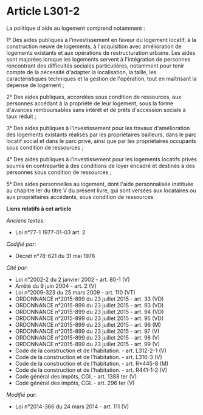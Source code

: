 # Article L301-2

La politique d'aide au logement comprend notamment :

1° Des aides publiques à l'investissement en faveur du logement locatif, à la construction neuve de logements, à
l'acquisition avec amélioration de logements existants et aux opérations de restructuration urbaine. Les aides sont majorées
lorsque les logements servent à l'intégration de personnes rencontrant des difficultés sociales particulières, notamment pour
tenir compte de la nécessité d'adapter la localisation, la taille, les caractéristiques techniques et la gestion de
l'opération, tout en maîtrisant la dépense de logement  ;

2° Des aides publiques, accordées sous condition de ressources, aux personnes accédant à la propriété de leur logement, sous
la forme d'avances remboursables sans intérêt et de prêts d'accession sociale à taux réduit ;

3° Des aides publiques à l'investissement pour les travaux d'amélioration des logements existants réalisés par les
propriétaires bailleurs, dans le parc locatif social et dans le parc privé, ainsi que par les propriétaires occupants sous
condition de ressources ;

4° Des aides publiques à l'investissement pour les logements locatifs privés soumis en contrepartie à des conditions de loyer
encadré et destinés à des personnes sous condition de ressources ;

5° Des aides personnelles au logement, dont l'aide personnalisée instituée au chapitre Ier du titre V du présent livre, qui
sont versées aux locataires ou aux propriétaires accédants, sous condition de ressources.

**Liens relatifs à cet article**

_Anciens textes_:

  - Loi n°77-1 1977-01-03 art. 2

_Codifié par_:

  - Décret n°78-621 du 31 mai 1978

_Cité par_:

  - Loi n°2002-2 du 2 janvier 2002 - art. 80-1 (V)
  - Arrêté du 9 juin 2004 - art. 2 (V)
  - Loi n°2009-323 du 25 mars 2009 - art. 110 (VT)
  - ORDONNANCE n°2015-899 du 23 juillet 2015 - art. 33 (VD)
  - ORDONNANCE n°2015-899 du 23 juillet 2015 - art. 93 (VD)
  - ORDONNANCE n°2015-899 du 23 juillet 2015 - art. 94 (VD)
  - ORDONNANCE n°2015-899 du 23 juillet 2015 - art. 95 (VD)
  - ORDONNANCE n°2015-899 du 23 juillet 2015 - art. 96 (M)
  - ORDONNANCE n°2015-899 du 23 juillet 2015 - art. 97 (V)
  - ORDONNANCE n°2015-899 du 23 juillet 2015 - art. 98 (V)
  - ORDONNANCE n°2015-899 du 23 juillet 2015 - art. 99 (V)
  - Code de la construction et de l'habitation. - art. L312-2-1 (V)
  - Code de la construction et de l'habitation. - art. L316-3 (V)
  - Code de la construction et de l'habitation. - art. R*445-8 (M)
  - Code de la construction et de l'habitation. - art. R441-1-2 (V)
  - Code général des impôts, CGI. - art. 1388 ter (V)
  - Code général des impôts, CGI. - art. 296 ter (V)

_Modifié par_:

  - Loi n°2014-366 du 24 mars 2014 - art. 111 (V)
